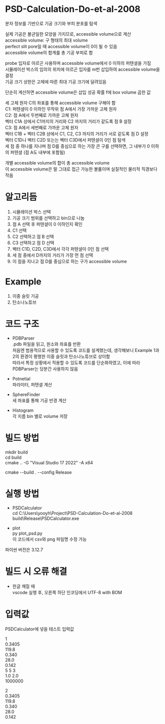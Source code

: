 # PSD-Calculation-Do-et-al-2008  

분자 정보를 기반으로 기공 크기와 부피 분포를 탐색  

실제 기공은 불균일한 모양을 가지므로, accessible volume으로 계산  
accessible volume: 구 형태의 최대 volume  
perfect slit pore일 때 accessible volume이 0이 될 수 있음  
accessible volume의 합계를 총 기공 부피로 함  

probe 입자로 아르곤 사용하며 accessible volume에서 0 이하의 퍼텐셜을 가짐  
시뮬레이션 박스의 임의의 위치에 아르곤 입자를 m번 삽입하여 accessible volume을 결정  
기공 크기 상한은 고체에 따른 최대 기공 크기에 달려있음  

단순히 계산하면 accessible volume은 삽입 성공 확률 f에 box volume 곱한 값  

세 고체 원자 C의 좌표를 통해 accessible volume 구해야 함  
C1: 퍼텐셜이 0 이하인 무작위 점 A에서 가장 가까운 고체 원자  
C2: 점 A에서 두번째로 가까운 고체 원자  
벡터 C1A 상에서 C1까지의 거리와 C2 까지의 거리가 같도록 점 B 설정  
C3: 점 A에서 세번째로 가까운 고체 원자  
벡터 C1B + 벡터 C2B 상에서 C1, C2, C3 까지의 거리가 서로 같도록 점 D 설정  
벡터 C1D나 벡터 C2D 또는는 벡터 C3D에서 퍼텐셜이 0인 점 탐색  
세 점 중 하나를 지나며 점 D를 중심으로 하는 가장 큰 구를 선택하면, 그 내부가 0 이하의 퍼텐셜 (점 A도 내부에 포함됨)  

개별 accessible volume의 합이 총 accessible volume  
이 accessible volume은 말 그대로 접근 가능한 볼륨이며 실질적인 물리적 직경보다 작음  



# 알고리듬  

1. 시뮬레이션 박스 선택  
2. 기공 크기 범위를 선택하고 bin으로 나눔  
3. 점 A 선택 후 퍼텐셜이 0 이하인지 확인  
4. C1 선택  
5. C2 선택하고 점 B 선택  
6. C3 선택하고 점 D 선택  
7. 벡터 C1D, C2D, C3D에서 각각 퍼텐셜이 0인 점 선택  
8. 세 점 중에서 D까지의 거리가 가장 먼 점 선택  
9. 이 점을 지나고 점 D를 중심으로 하는 구가 accessible volume  



# Example  

1. 이중 슬릿 기공  
2. 탄소나노튜브  



# 코드 구조  

- PDBParser  
.pdb 파일을 읽고, 원소와 좌표를 반환  
처음엔 범용적으로 사용할 수 있도록 코드를 설계했는데, 생각해보니 Example 1과 2의 환경이 평행한 이중 슬릿과 탄소나노튜브로 상이함  
따라서 특정 상황에서 적용할 수 있도록 코드를 단순화하였고, 이에 따라 PDBParser는 당분간 사용하지 않음  

- Potnetial  
파라미터, 퍼텐셜 계산  

- SphereFinder  
세 좌표를 통해 기공 반경 계산  

- Histogram  
각 지름 bin 별로 volume 저장  



# 빌드 방법  

mkdir build  
cd build  
cmake .. -G "Visual Studio 17 2022" -A x64  

cmake --build . --config Release  



# 실행 방법  

- PSDCalculator  
cd C:\Users\yooyh\Project\PSD-Calculation-Do-et-al-2008  
build\Release\PSDCalculator.exe  

- plot  
py plot_psd.py  
이 코드에서 csv와 png 파일명 수정 가능  

파이썬 버전은 3.12.7  



# 빌드 시 오류 해결  

- 한글 깨질 때  
vscode 실행 후, 오른쪽 하단 인코딩에서 UTF-8 with BOM  



# 입력값  

PSDCalculator에 넣을 테스트 입력값  

1  
0.3405  
119.8  
0.340  
28.0  
0.142  
5 5 3  
1.0 2.0  
1000000  

2  
0.3405  
119.8  
0.340  
28.0  
0.142  